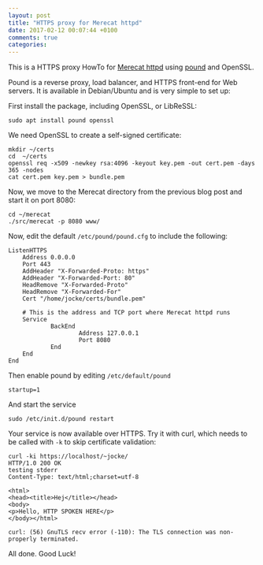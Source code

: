```yaml
---
layout: post
title: "HTTPS proxy for Merecat httpd"
date: 2017-02-12 00:07:44 +0100
comments: true
categories:
---
```


This is a HTTPS proxy HowTo for [Merecat httpd][merecat] using [pound][]
and OpenSSL.

Pound is a reverse proxy, load balancer, and HTTPS front-end for Web
servers.  It is available in Debian/Ubuntu and is very simple to set up:

First install the package, including OpenSSL, or LibReSSL:

    sudo apt install pound openssl

We need OpenSSL to create a self-signed certificate:

    mkdir ~/certs
    cd  ~/certs
	openssl req -x509 -newkey rsa:4096 -keyout key.pem -out cert.pem -days 365 -nodes
    cat cert.pem key.pem > bundle.pem

Now, we move to the Merecat directory from the previous blog post and
start it on port 8080:

    cd ~/merecat
    ./src/merecat -p 8080 www/

Now, edit the default `/etc/pound/pound.cfg` to include the following:

    ListenHTTPS
        Address 0.0.0.0
        Port 443
        AddHeader "X-Forwarded-Proto: https"
        AddHeader "X-Forwarded-Port: 80"
        HeadRemove "X-Forwarded-Proto"
        HeadRemove "X-Forwarded-For"
        Cert "/home/jocke/certs/bundle.pem"

        # This is the address and TCP port where Merecat httpd runs
        Service
                BackEnd
                        Address 127.0.0.1
                        Port 8080
                End
        End
    End

Then enable pound by editing `/etc/default/pound`

    startup=1

And start the service

    sudo /etc/init.d/pound restart

Your service is now available over HTTPS.  Try it with curl, which needs
to be called with `-k` to skip certificate validation:

    curl -ki https://localhost/~jocke/
    HTTP/1.0 200 OK
    testing stderr
    Content-Type: text/html;charset=utf-8
    
    <html>
    <head><title>Hej</title></head>
    <body>
    <p>Hello, HTTP SPOKEN HERE</p>
    </body></html>
    
    curl: (56) GnuTLS recv error (-110): The TLS connection was non-properly terminated.

All done. Good Luck!

[pound]:   http://www.apsis.ch/pound/
[merecat]: http://merecat.troglobit.com


<!--
  -- Local Variables:
  -- mode: markdown
  -- End:
  -->
